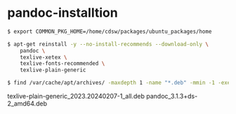 # pandoc-installtion

```bash
$ export COMMON_PKG_HOME=/home/cdsw/packages/ubuntu_packages/home

$ apt-get reinstall -y --no-install-recommends --download-only \
    pandoc \
    texlive-xetex \
    texlive-fonts-recommended \
    texlive-plain-generic

$ find /var/cache/apt/archives/ -maxdepth 1 -name "*.deb" -mmin -1 -exec mv -t /home/cdsw/packages/ubuntu_packages/common/pandoc {} +


```

texlive-plain-generic_2023.20240207-1_all.deb
pandoc_3.1.3+ds-2_amd64.deb
